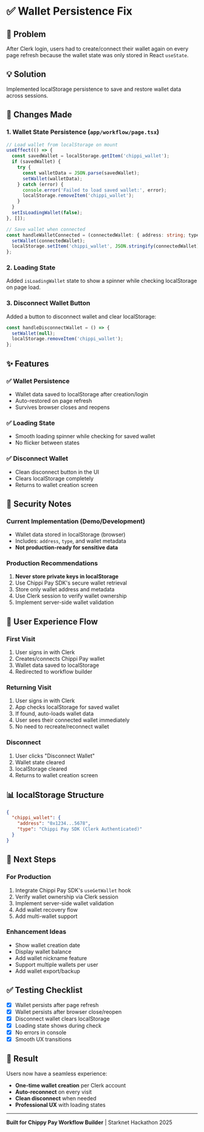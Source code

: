 # ✅ Wallet Persistence Fix

## 🎯 **Problem**
After Clerk login, users had to create/connect their wallet again on every page refresh because the wallet state was only stored in React `useState`.

## 💡 **Solution**
Implemented localStorage persistence to save and restore wallet data across sessions.

## 🔧 **Changes Made**

### 1. **Wallet State Persistence** (`app/workflow/page.tsx`)
```typescript
// Load wallet from localStorage on mount
useEffect(() => {
  const savedWallet = localStorage.getItem('chippi_wallet');
  if (savedWallet) {
    try {
      const walletData = JSON.parse(savedWallet);
      setWallet(walletData);
    } catch (error) {
      console.error('Failed to load saved wallet:', error);
      localStorage.removeItem('chippi_wallet');
    }
  }
  setIsLoadingWallet(false);
}, []);

// Save wallet when connected
const handleWalletConnected = (connectedWallet: { address: string; type: string }) => {
  setWallet(connectedWallet);
  localStorage.setItem('chippi_wallet', JSON.stringify(connectedWallet));
};
```

### 2. **Loading State**
Added `isLoadingWallet` state to show a spinner while checking localStorage on page load.

### 3. **Disconnect Wallet Button**
Added a button to disconnect wallet and clear localStorage:
```typescript
const handleDisconnectWallet = () => {
  setWallet(null);
  localStorage.removeItem('chippi_wallet');
};
```

## ✨ **Features**

### ✅ **Wallet Persistence**
- Wallet data saved to localStorage after creation/login
- Auto-restored on page refresh
- Survives browser closes and reopens

### ✅ **Loading State**
- Smooth loading spinner while checking for saved wallet
- No flicker between states

### ✅ **Disconnect Wallet**
- Clean disconnect button in the UI
- Clears localStorage completely
- Returns to wallet creation screen

## 🔐 **Security Notes**

### **Current Implementation (Demo/Development)**
- Wallet data stored in localStorage (browser)
- Includes: `address`, `type`, and wallet metadata
- **Not production-ready for sensitive data**

### **Production Recommendations**
1. **Never store private keys in localStorage**
2. Use Chippi Pay SDK's secure wallet retrieval
3. Store only wallet address and metadata
4. Use Clerk session to verify wallet ownership
5. Implement server-side wallet validation

## 🎯 **User Experience Flow**

### **First Visit**
1. User signs in with Clerk
2. Creates/connects Chippi Pay wallet
3. Wallet data saved to localStorage
4. Redirected to workflow builder

### **Returning Visit**
1. User signs in with Clerk
2. App checks localStorage for saved wallet
3. If found, auto-loads wallet data
4. User sees their connected wallet immediately
5. No need to recreate/reconnect wallet

### **Disconnect**
1. User clicks "Disconnect Wallet"
2. Wallet state cleared
3. localStorage cleared
4. Returns to wallet creation screen

## 📊 **localStorage Structure**

```json
{
  "chippi_wallet": {
    "address": "0x1234...5678",
    "type": "Chippi Pay SDK (Clerk Authenticated)"
  }
}
```

## 🚀 **Next Steps**

### **For Production**
1. Integrate Chippi Pay SDK's `useGetWallet` hook
2. Verify wallet ownership via Clerk session
3. Implement server-side wallet validation
4. Add wallet recovery flow
5. Add multi-wallet support

### **Enhancement Ideas**
- Show wallet creation date
- Display wallet balance
- Add wallet nickname feature
- Support multiple wallets per user
- Add wallet export/backup

## ✅ **Testing Checklist**

- [x] Wallet persists after page refresh
- [x] Wallet persists after browser close/reopen
- [x] Disconnect wallet clears localStorage
- [x] Loading state shows during check
- [x] No errors in console
- [x] Smooth UX transitions

## 🎉 **Result**
Users now have a seamless experience:
- **One-time wallet creation** per Clerk account
- **Auto-reconnect** on every visit
- **Clean disconnect** when needed
- **Professional UX** with loading states

---

**Built for Chippy Pay Workflow Builder** | Starknet Hackathon 2025

